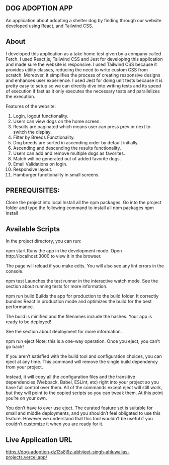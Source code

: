 ## DOG ADOPTION APP

An application about adopting a shelter dog by finding through our website developed using React, and Tailwind CSS.

## About

I developed this application as a take home test given by a company called Fetch. I used React.js, Tailwind CSS and Jest for developing this application and made sure the website is responsive. I used Tailwind CSS because it provides utility classes, reducing the need to write custom CSS from scratch. Moreover, it simplifies the process of creating responsive designs and enhances user experience. I used Jest for doing unit tests because it is pretty easy to setup so we can directly dive into writing tests and its speed of execution if fast as it only executes the necessary tests and parallelizes the execution.

Features of the website:

1. Login, logout functionality.
2. Users can view dogs on the home screen.
3. Results are paginated which means user can press prev or next to switch the display.
4. Filter by Breeds Functionality.
5. Dog breeds are sorted in ascending order by default initially.
6. Ascending and descending the results functionality.
7. Users can add and remove multiple dogs as favorites.
8. Match will be generated out of added favorite dogs.
9. Email Validations on login.
10. Responsive layout.
11. Hamburger functionality in small screens.

## PREREQUISITES:

Clone the project into local
Install all the npm packages. Go into the project folder and type the following command to install all npm packages
npm install

## Available Scripts

In the project directory, you can run:

npm start
Runs the app in the development mode.
Open http://localhost:3000 to view it in the browser.

The page will reload if you make edits.
You will also see any lint errors in the console.

npm test
Launches the test runner in the interactive watch mode.
See the section about running tests for more information.

npm run build
Builds the app for production to the build folder.
It correctly bundles React in production mode and optimizes the build for the best performance.

The build is minified and the filenames include the hashes.
Your app is ready to be deployed!

See the section about deployment for more information.

npm run eject
Note: this is a one-way operation. Once you eject, you can’t go back!

If you aren’t satisfied with the build tool and configuration choices, you can eject at any time. This command will remove the single build dependency from your project.

Instead, it will copy all the configuration files and the transitive dependencies (Webpack, Babel, ESLint, etc) right into your project so you have full control over them. All of the commands except eject will still work, but they will point to the copied scripts so you can tweak them. At this point you’re on your own.

You don’t have to ever use eject. The curated feature set is suitable for small and middle deployments, and you shouldn’t feel obligated to use this feature. However we understand that this tool wouldn’t be useful if you couldn’t customize it when you are ready for it.

## Live Application URL

https://dog-adoption-dz13s8j9z-abhijeet-singh-ahluwalias-projects.vercel.app/
